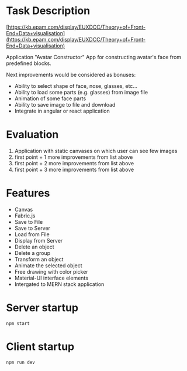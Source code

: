 # Task Description

[https://kb.epam.com/display/EUXDCC/Theory+of+Front-End+Data+visualisation](https://kb.epam.com/display/EUXDCC/Theory+of+Front-End+Data+visualisation)

Application "Avatar Constructor"
App for constructing avatar's face from predefined blocks.
 
Next improvements would be considered as bonuses:
- Ability to select shape of face, nose, glasses, etc...
- Ability to load some parts (e.g. glasses) from image file
- Animation of some face parts
- Ability to save image to file and download
- Integrate in angular or react application
 
# Evaluation
1. Application with static canvases on which user can see few images
2. first point + 1 more improvements from list above
3. first point + 2 more improvements from list above
4. first point + 3 more improvements from list above

# Features
- Canvas
- Fabric.js
- Save to File
- Save to Server
- Load from File
- Display from Server
- Delete an object
- Delete a group
- Transform an object
- Animate the selected object
- Free drawing with color picker
- Material-UI interface elements
- Intergated to MERN stack application

# Server startup
```
npm start
```

# Client startup
```
npm run dev
```